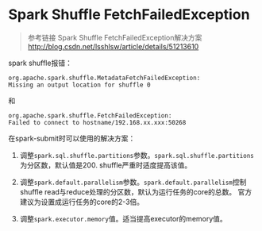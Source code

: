 # Spark Shuffle FetchFailedException

> 参考链接
> Spark Shuffle FetchFailedException解决方案 <http://blog.csdn.net/lsshlsw/article/details/51213610>
>
>
>
>

spark shuffle报错：

    org.apache.spark.shuffle.MetadataFetchFailedException: 
    Missing an output location for shuffle 0

和

    org.apache.spark.shuffle.FetchFailedException:
    Failed to connect to hostname/192.168.xx.xxx:50268
    
在spark-submit时可以使用的解决方案：

1. 调整`spark.sql.shuffle.partitions`参数。`spark.sql.shuffle.partitions`为分区数，默认值是200.
shuffle严重时适度提高该值。

2. 调整`spark.default.parallelism`参数。`spark.default.parallelism`控制shuffle read与reduce处理的分区数，默认为运行任务的core的总数。
官方建议为设置成运行任务的core的2-3倍。

3. 调整`spark.executor.memory`值。适当提高executor的memory值。